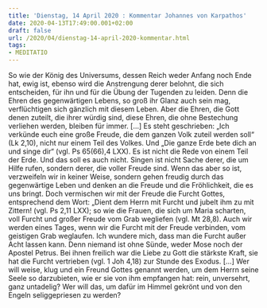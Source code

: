 ```yaml
---
title: 'Dienstag, 14 April 2020 : Kommentar Johannes von Karpathos'
date: 2020-04-13T17:49:00.001+02:00
draft: false
url: /2020/04/dienstag-14-april-2020-kommentar.html
tags: 
- MEDITATIO
---
```


So wie der König des Universums, dessen Reich weder Anfang noch Ende hat, ewig ist, ebenso wird die Anstrengung derer belohnt, die sich entscheiden, für ihn und für die Übung der Tugenden zu leiden. Denn die Ehren des gegenwärtigen Lebens, so groß ihr Glanz auch sein mag, verflüchtigen sich gänzlich mit diesem Leben. Aber die Ehren, die Gott denen zuteilt, die ihrer würdig sind, diese Ehren, die ohne Bestechung verliehen werden, bleiben für immer. \[…\] Es steht geschrieben: „Ich verkünde euch eine große Freude, die dem ganzen Volk zuteil werden soll“ (Lk 2,10), nicht nur einem Teil des Volkes. Und „Die ganze Erde bete dich an und singe dir“ (vgl. Ps 65(66),4 LXX). Es ist nicht die Rede von einem Teil der Erde. Und das soll es auch nicht. Singen ist nicht Sache derer, die um Hilfe rufen, sondern derer, die voller Freude sind. Wenn das aber so ist, verzweifeln wir in keiner Weise, sondern gehen freudig durch das gegenwärtige Leben und denken an die Freude und die Fröhlichkeit, die es uns bringt. Doch vermischen wir mit der Freude die Furcht Gottes, entsprechend dem Wort: „Dient dem Herrn mit Furcht und jubelt ihm zu mit Zittern! (vgl. Ps 2,11 LXX); so wie die Frauen, die sich um Maria scharten, voll Furcht und großer Freude vom Grab wegliefen (vgl. Mt 28,8). Auch wir werden eines Tages, wenn wir die Furcht mit der Freude verbinden, vom geistigen Grab weglaufen. Ich wundere mich, dass man die Furcht außer Acht lassen kann. Denn niemand ist ohne Sünde, weder Mose noch der Apostel Petrus. Bei ihnen freilich war die Liebe zu Gott die stärkste Kraft, sie hat die Furcht vertrieben (vgl. 1 Joh 4,18) zur Stunde des Exodus. \[…\] Wer will weise, klug und ein Freund Gottes genannt werden, um dem Herrn seine Seele so darzubieten, wie er sie von ihm empfangen hat: rein, unversehrt, ganz untadelig? Wer will das, um dafür im Himmel gekrönt und von den Engeln seliggepriesen zu werden?